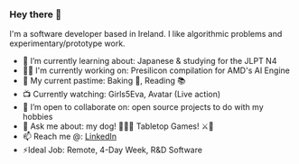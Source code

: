 ### Hey there 👋

I'm a software developer based in Ireland. I like algorithmic problems and experimentary/prototype work.

- 🌱 I’m currently learning about: Japanese & studying for the JLPT N4
- 🧑‍💻 I'm currently working on: Presilicon compilation for AMD's AI Engine 
- 🧗 My current pastime: Baking 🍰, Reading 📚
- 📺 Currently watching: Girls5Eva, Avatar (Live action)
- 👯 I’m open to collaborate on: open source projects to do with my hobbies
- 💬 Ask me about: my dog! 💖🐶💖 Tabletop Games! ⚔️🎲
- 📫 Reach me @: [LinkedIn](https://www.linkedin.com/in/ianfhunter/)
- ⚡Ideal Job: Remote, 4-Day Week, R&D Software
